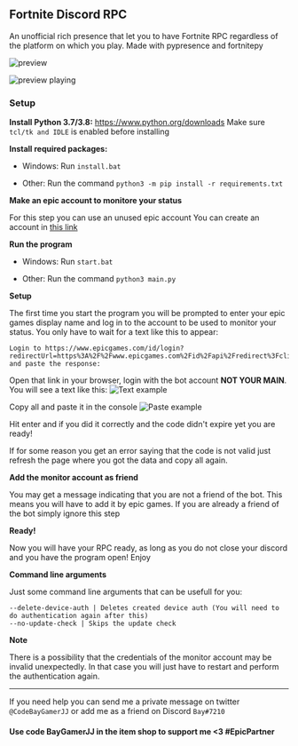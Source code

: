 
## Fortnite Discord RPC

An unofficial rich presence that let you to have Fortnite RPC regardless of the platform on which you play. Made with pypresence and fortnitepy

![preview](https://media.discordapp.net/attachments/838192486547324938/838206225325752340/unknown.png)

![preview playing](https://media.discordapp.net/attachments/838192486547324938/838282084437983232/unknown.png)


### Setup

**Install Python 3.7/3.8:**
https://www.python.org/downloads
Make sure `tcl/tk and IDLE` is enabled before installing

**Install required packages:**
* Windows:
Run `install.bat`

* Other:
Run the command `python3 -m pip install -r requirements.txt`

**Make an epic account to monitore your status**

For this step you can use an unused epic account
You can create an account in [this link](https://www.epicgames.com/id/logout?redirectUrl=https%3A//www.epicgames.com/id/login)

**Run the program**
* Windows:
Run `start.bat`

* Other:
Run the command `python3 main.py`

**Setup**

The first time you start the program you will be prompted to enter your epic games display name and log in to the account to be used to monitor your status.
You only have to wait for a text like this to appear:
```
Login to https://www.epicgames.com/id/login?redirectUrl=https%3A%2F%2Fwww.epicgames.com%2Fid%2Fapi%2Fredirect%3FclientId%3D3446cd72694c4a4485d81b77adbb2141%26responseType%3Dcode and paste the response:
```
Open that link in your browser, login with the bot account **NOT YOUR MAIN**.
You will see a text like this:
![Text example](https://media.discordapp.net/attachments/838192486547324938/856967743471747072/unknown.png)

Copy all and paste it in the console
![Paste example](https://media.discordapp.net/attachments/838192486547324938/856968391041220638/unknown.png)

Hit enter and if you did it correctly and the code didn't expire yet you are ready!

If for some reason you get an error saying that the code is not valid just refresh the page where you got the data and copy all again.


**Add the monitor account as friend**

You may get a message indicating that you are not a friend of the bot. This means you will have to add it by epic games. If you are already a friend of the bot simply ignore this step

**Ready!**

Now you will have your RPC ready, as long as you do not close your discord and you have the program open! Enjoy


**Command line arguments**

Just some command line arguments that can be usefull for you:

```
--delete-device-auth | Deletes created device auth (You will need to do authentication again after this)
--no-update-check | Skips the update check
```


**Note**

There is a possibility that the credentials of the monitor account may be invalid unexpectedly. In that case you will just have to restart and perform the authentication again.

---

If you need help you can send me a private message on twitter `@CodeBayGamerJJ` or add me as a friend on Discord `Bay#7210`

#### Use code BayGamerJJ in the item shop to support me <3 #EpicPartner
